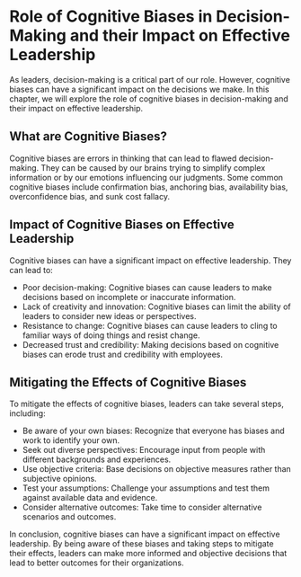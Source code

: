 Role of Cognitive Biases in Decision-Making and their Impact on Effective Leadership
=====================================================================================================================================

As leaders, decision-making is a critical part of our role. However, cognitive biases can have a significant impact on the decisions we make. In this chapter, we will explore the role of cognitive biases in decision-making and their impact on effective leadership.

What are Cognitive Biases?
--------------------------

Cognitive biases are errors in thinking that can lead to flawed decision-making. They can be caused by our brains trying to simplify complex information or by our emotions influencing our judgments. Some common cognitive biases include confirmation bias, anchoring bias, availability bias, overconfidence bias, and sunk cost fallacy.

Impact of Cognitive Biases on Effective Leadership
--------------------------------------------------

Cognitive biases can have a significant impact on effective leadership. They can lead to:

* Poor decision-making: Cognitive biases can cause leaders to make decisions based on incomplete or inaccurate information.
* Lack of creativity and innovation: Cognitive biases can limit the ability of leaders to consider new ideas or perspectives.
* Resistance to change: Cognitive biases can cause leaders to cling to familiar ways of doing things and resist change.
* Decreased trust and credibility: Making decisions based on cognitive biases can erode trust and credibility with employees.

Mitigating the Effects of Cognitive Biases
------------------------------------------

To mitigate the effects of cognitive biases, leaders can take several steps, including:

* Be aware of your own biases: Recognize that everyone has biases and work to identify your own.
* Seek out diverse perspectives: Encourage input from people with different backgrounds and experiences.
* Use objective criteria: Base decisions on objective measures rather than subjective opinions.
* Test your assumptions: Challenge your assumptions and test them against available data and evidence.
* Consider alternative outcomes: Take time to consider alternative scenarios and outcomes.

In conclusion, cognitive biases can have a significant impact on effective leadership. By being aware of these biases and taking steps to mitigate their effects, leaders can make more informed and objective decisions that lead to better outcomes for their organizations.
